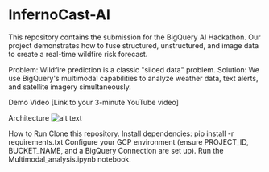 # InfernoCast-AI
This repository contains the submission for the BigQuery AI Hackathon. Our project demonstrates how to fuse structured, unstructured, and image data to create a real-time wildfire risk forecast.

Problem: Wildfire prediction is a classic "siloed data" problem.
Solution: We use BigQuery's multimodal capabilities to analyze weather data, text alerts, and satellite imagery simultaneously.

Demo Video
[Link to your 3-minute YouTube video]

Architecture
![alt text](link_to_your_diagram_image_in_the_repo)

How to Run
Clone this repository.
Install dependencies: pip install -r requirements.txt
Configure your GCP environment (ensure PROJECT_ID, BUCKET_NAME, and a BigQuery Connection are set up).
Run the Multimodal_analysis.ipynb notebook.
